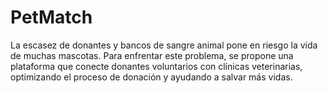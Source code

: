 # PetMatch
La escasez de donantes y bancos de sangre animal pone en riesgo la vida de muchas mascotas. Para enfrentar este problema, se propone una plataforma que conecte donantes voluntarios con clínicas veterinarias, optimizando el proceso de donación y ayudando a salvar más vidas.
